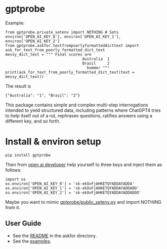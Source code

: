 # gptprobe
Example:

    from gptprobe.private_setenv import NOTHING # Sets environ['OPEN_AI_KEY_0'], environ['OPEN_AI_KEY_1'], environ['OPEN_AI_KEY_2']
    from gptprobe.askfor.textfrompoorlyformatteddicttext import ask_for_text_from_poorly_formatted_dict_text
    messy_dict_text = """ Final scores are 
                                      Australia  1 
                                      Brazil     2
                                        bummer """
    print(ask_for_text_from_poorly_formatted_dict_text(text = messy_dict_text))
    
The result is

    {"Australia": "1", "Brazil": "2"}
   
This package contains simple and complex multi-step interrogations intended to yield structured data, including patterns where ChatGPT4 tries to 
help itself out of a rut, rephrases questions, ratifies answers using a different key, and so forth. 

# Install & environ setup

    pip install gptprobe 
    
Then from [open ai developer](https://platform.openai.com/account/api-keys) help yourself to three keys and inject them as follows:

    import os 
    os.environ['OPEN_AI_KEY_0'] = 'sk-ekOvFjAHKETQYADDAYADDA'
    os.environ['OPEN_AI_KEY_1'] = 'sk-ekOvFjAHKETQYADDAYADDADO'
    os.environ['OPEN_AI_KEY_2'] = 'sk-ekOvFjAHKETQYADDAYADDADOO'

Maybe you want to mimic [gptprobe/public_setenv.py](https://github.com/microprediction/gptprobe/blob/main/gptprobe/public_setenv.py) and import NOTHING from it. 

## User Guide

- See the [README](https://github.com/microprediction/gptprobe/blob/main/gptprobe/askfor/README.md) in the askfor directory. 
- See the [examples](https://github.com/microprediction/gptprobe/tree/main/examples).
     
     


    
